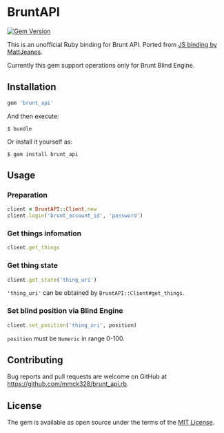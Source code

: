 # BruntAPI
[![Gem Version](https://badge.fury.io/rb/brunt_api.svg)](https://badge.fury.io/rb/brunt_api)

This is an unofficial Ruby binding for Brunt API. Ported from [JS binding by MattJeanes](https://github.com/MattJeanes/brunt-api).

Currently this gem support operations only for Brunt Blind Engine.

## Installation

```ruby
gem 'brunt_api'
```

And then execute:

    $ bundle

Or install it yourself as:

    $ gem install brunt_api

## Usage
### Preparation
```ruby
client = BruntAPI::Client.new
client.login('brunt_account_id', 'password')
```
### Get things infomation
```ruby
client.get_things
```
### Get thing state
```ruby
client.get_state('thing_uri')
```
`'thing_uri'` can be obtained by `BruntAPI::Client#get_things`.

### Set blind position via Blind Engine
```ruby
client.set_position('thing_uri', position)
```
`position` must be `Numeric` in range 0-100.

## Contributing

Bug reports and pull requests are welcome on GitHub at https://github.com/mmck328/brunt_api.rb.

## License

The gem is available as open source under the terms of the [MIT License](https://opensource.org/licenses/MIT).
